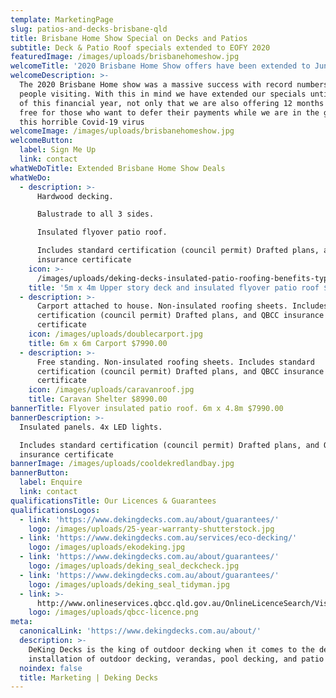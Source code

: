 ```yaml
---
template: MarketingPage
slug: patios-and-decks-brisbane-qld
title: Brisbane Home Show Special on Decks and Patios
subtitle: Deck & Patio Roof specials extended to EOFY 2020
featuredImage: /images/uploads/brisbanehomeshow.jpg
welcomeTitle: '2020 Brisbane Home Show offers have been extended to June 30th '
welcomeDescription: >-
  The 2020 Brisbane Home show was a massive success with record numbers of
  people visiting. With this in mind we have extended our specials until the end
  of this financial year, not only that we are also offering 12 months interest
  free for those who want to defer their payments while we are in the grip of
  this horrible Covid-19 virus
welcomeImage: /images/uploads/brisbanehomeshow.jpg
welcomeButton:
  label: Sign Me Up
  link: contact
whatWeDoTitle: Extended Brisbane Home Show Deals
whatWeDo:
  - description: >-
      Hardwood decking. 

      Balustrade to all 3 sides.

      Insulated flyover patio roof.

      Includes standard certification (council permit) Drafted plans, and QBCC
      insurance certificate
    icon: >-
      /images/uploads/deking-decks-insulated-patio-roofing-benefits-types-and-materials.jpg
    title: '5m x 4m Upper story deck and insulated flyover patio roof $24,990.00'
  - description: >-
      Carport attached to house. Non-insulated roofing sheets. Includes standard
      certification (council permit) Drafted plans, and QBCC insurance
      certificate
    icon: /images/uploads/doublecarport.jpg
    title: 6m x 6m Carport $7990.00
  - description: >-
      Free standing. Non-insulated roofing sheets. Includes standard
      certification (council permit) Drafted plans, and QBCC insurance
      certificate
    icon: /images/uploads/caravanroof.jpg
    title: Caravan Shelter $8990.00
bannerTitle: Flyover insulated patio roof. 6m x 4.8m $7990.00
bannerDescription: >-
  Insulated panels. 4x LED lights. 

  Includes standard certification (council permit) Drafted plans, and QBCC
  insurance certificate
bannerImage: /images/uploads/cooldekredlandbay.jpg
bannerButton:
  label: Enquire
  link: contact
qualificationsTitle: Our Licences & Guarantees
qualificationsLogos:
  - link: 'https://www.dekingdecks.com.au/about/guarantees/'
    logo: /images/uploads/25-year-warranty-shutterstock.jpg
  - link: 'https://www.dekingdecks.com.au/services/eco-decking/'
    logo: /images/uploads/ekodeking.jpg
  - link: 'https://www.dekingdecks.com.au/about/guarantees/'
    logo: /images/uploads/deking_seal_deckcheck.jpg
  - link: 'https://www.dekingdecks.com.au/about/guarantees/'
    logo: /images/uploads/deking_seal_tidyman.jpg
  - link: >-
      http://www.onlineservices.qbcc.qld.gov.au/OnlineLicenceSearch/VisualElements/ShowDetailResultContent.aspx?LicNO=1042297&licCat=LIC&name=&firstName=&searchType=Contractor&FromPage=SearchContr
    logo: /images/uploads/qbcc-licence.png
meta:
  canonicalLink: 'https://www.dekingdecks.com.au/about/'
  description: >-
    DeKing Decks is the king of outdoor decking when it comes to the design and
    installation of outdoor decking, verandas, pool decking, and patio roofing.
  noindex: false
  title: Marketing | Deking Decks
---
```


